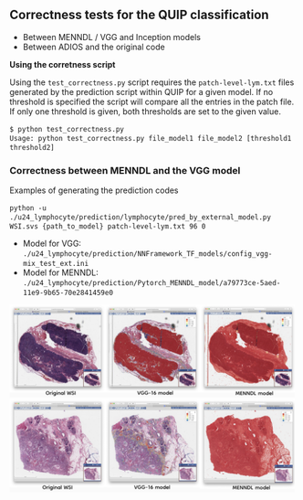 ## Correctness tests for the QUIP classification 

- Between MENNDL / VGG and Inception models
- Between ADIOS and the original code

**Using the corretness script**

Using the `test_correctness.py` script requires the `patch-level-lym.txt` files generated by the prediction script within QUIP for a given model. 
If no threshold is specified the script will compare all the entries in the patch file. If only one threshold is given, both thresholds are set to the given value.

```
$ python test_correctness.py
Usage: python test_correctness.py file_model1 file_model2 [threshold1 threshold2]
```

### Correctness between MENNDL and the VGG model

Examples of generating the prediction codes

```
python -u ./u24_lymphocyte/prediction/lymphocyte/pred_by_external_model.py WSI.svs {path_to_model} patch-level-lym.txt 96 0
```

- Model for VGG: `./u24_lymphocyte/prediction/NNFramework_TF_models/config_vgg-mix_test_ext.ini`
- Model for MENNDL: `./u24_lymphocyte/prediction/Pytorch_MENNDL_model/a79773ce-5aed-11e9-9b65-70e2841459e0`

<img src="tcga-nj.png" alt="WSI lymphocyte prediction" width="500"/>
<img src="tcga-z5.png" alt="WSI lymphocyte prediction" width="500"/>
